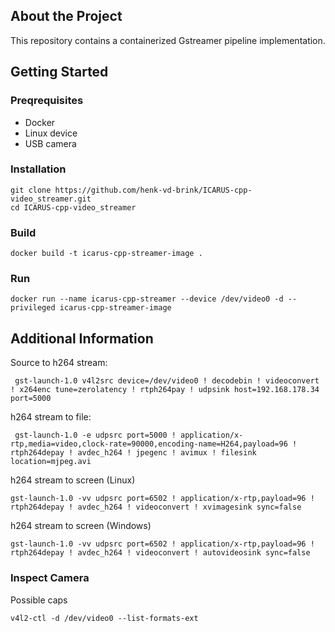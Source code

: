 ## About the Project
This repository contains a containerized Gstreamer pipeline implementation.

## Getting Started

### Preqrequisites
- Docker
- Linux device
- USB camera

### Installation
```
git clone https://github.com/henk-vd-brink/ICARUS-cpp-video_streamer.git
cd ICARUS-cpp-video_streamer
```

### Build
```
docker build -t icarus-cpp-streamer-image .
```

### Run
```
docker run --name icarus-cpp-streamer --device /dev/video0 -d --privileged icarus-cpp-streamer-image
```

## Additional Information

Source to h264 stream:
```
 gst-launch-1.0 v4l2src device=/dev/video0 ! decodebin ! videoconvert ! x264enc tune=zerolatency ! rtph264pay ! udpsink host=192.168.178.34 port=5000
```
 
h264 stream to file:
```
 gst-launch-1.0 -e udpsrc port=5000 ! application/x-rtp,media=video,clock-rate=90000,encoding-name=H264,payload=96 ! rtph264depay ! avdec_h264 ! jpegenc ! avimux ! filesink location=mjpeg.avi
```

h264 stream to screen (Linux)
```
gst-launch-1.0 -vv udpsrc port=6502 ! application/x-rtp,payload=96 ! rtph264depay ! avdec_h264 ! videoconvert ! xvimagesink sync=false
```

h264 stream to screen (Windows)
```
gst-launch-1.0 -vv udpsrc port=6502 ! application/x-rtp,payload=96 ! rtph264depay ! avdec_h264 ! videoconvert ! autovideosink sync=false
```
### Inspect Camera

Possible caps
```
v4l2-ctl -d /dev/video0 --list-formats-ext
```
